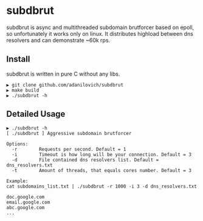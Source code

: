 # subdbrut

subdbrut is async and multithreaded subdomain brutforcer based on epoll, so unfortunately it works only on linux.
It distributes highload between dns resolvers and can demonstrate ~60k rps. 


## Install

subdbrut is written in pure C without any libs. 

```
▶ git clone github.com/adanilovich/subdbrut
▶ make build
▶ ./subdbrut -h
```

## Detailed Usage

```
▶ ./subdbrut -h
[ ./subdbrut ] Aggressive subdomain brutforcer

Options:
  -r        Requests per second. Default = 1
  -i        Timeout is how long will be your connection. Default = 3
  -d        File contained dns resolvers list. Default = dns_resolvers.txt
  -t        Amount of threads, that equals cores number. Default = 3

Example:
cat subdomains_list.txt | ./subdbrut -r 1000 -i 3 -d dns_resolvers.txt
```

```
doc.google.com
email.google.com
abc.google.com
...
```
